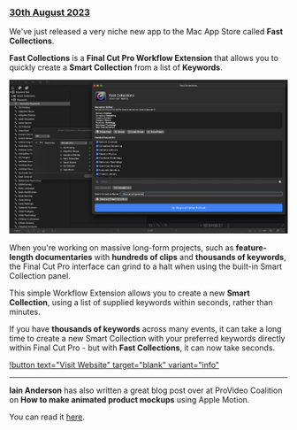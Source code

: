 ### [30th August 2023](/news/20230830)

We've just released a very niche new app to the Mac App Store called **Fast Collections**.

**Fast Collections** is a **Final Cut Pro Workflow Extension** that allows you to quickly create a **Smart Collection** from a list of **Keywords**.

![](/static/fast-collections.png)

When you're working on massive long-form projects, such as **feature-length documentaries** with **hundreds of clips** and **thousands of keywords**, the Final Cut Pro interface can grind to a halt when using the built-in Smart Collection panel.

This simple Workflow Extension allows you to create a new **Smart Collection**, using a list of supplied keywords within seconds, rather than minutes.

If you have **thousands of keywords** across many events, it can take a long time to create a new Smart Collection with your preferred keywords directly within Final Cut Pro - but with **Fast Collections**, it can now take seconds.

[!button text="Visit Website" target="blank" variant="info"](https://latenitefilms.github.io/FastCollections/)

----

**Iain Anderson** has also written a great blog post over at ProVideo Coalition on **How to make animated product mockups** using Apple Motion.

You can read it [here](https://www.provideocoalition.com/how-to-make-animated-product-mockups/).